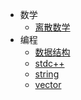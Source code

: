 * 数学
    * [离散数学](note/离散数学)
* 编程
    * [数据结构](note/数据结构)
    * [stdc++](algorithm/stdc++.md)
    * [string](algorithm/string.md)
    * [vector](algorithm/vector.md)